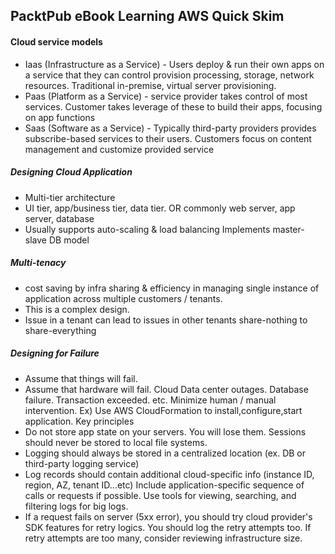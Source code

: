 ## PacktPub eBook Learning AWS Quick Skim
#### Cloud service models
* Iaas (Infrastructure as a Service) - Users deploy & run their own apps on a service that they can control provision processing, storage, network resources. Traditional in-premise, virtual server provisioning.
* Paas (Platform as a Service) - service provider takes control of most services. Customer takes leverage of these to build their apps, focusing on app functions
* Saas (Software as a Service) - Typically third-party providers provides subscribe-based services to their users. Customers focus on content management and customize provided service

##### Designing Cloud Application
* Multi-tier architecture
* UI tier, app/business tier, data tier. OR commonly web server, app server, database
* Usually supports auto-scaling & load balancing
Implements master-slave DB model

##### Multi-tenacy
* cost saving by infra sharing & efficiency in managing single instance of application across multiple customers / tenants.
* This is a complex design.
* Issue in a tenant can lead to issues in other tenants
share-nothing to share-everything

##### Designing for Failure
* Assume that things will fail.
* Assume that hardware will fail. Cloud Data center outages. Database failure. Transaction exceeded. etc.
Minimize human / manual intervention. Ex) Use AWS CloudFormation to install,configure,start application.
Key principles
* Do not store app state on your servers. You will lose them. Sessions should never be stored to local file systems.
* Logging should always be stored in a centralized location (ex. DB or third-party logging service)
* Log records should contain additional cloud-specific info (instance ID, region, AZ, tenant ID...etc) Include application-specific sequence of calls or requests if possible. Use tools for viewing, searching, and filtering logs for big logs.
* If a request fails on server (5xx error), you should try cloud provider's SDK features for retry logics. You should log the retry attempts too. If retry attempts are too many, consider reviewing infrastructure size.
